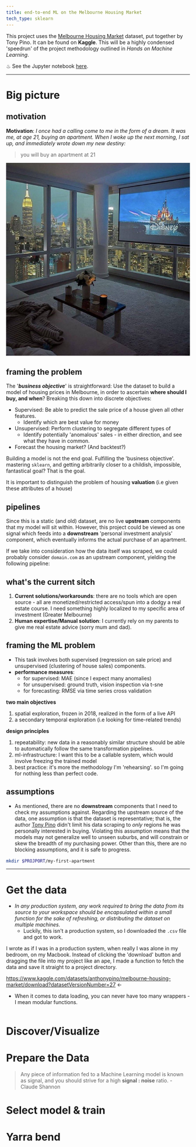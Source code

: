 ```yaml
---
title: end-to-end ML on the Melbourne Housing Market
tech_type: sklearn
---
```

This project uses the [Melbourne Housing Market](https://www.kaggle.com/datasets/anthonypino/melbourne-housing-market) dataset, put together by Tony Pino. It can be found on **Kaggle**. This will be a highly condensed 'speedrun' of the project methodology outlined in *Hands on Machine Learning*. 

♨︎ See the Jupyter notebook [here](). 

<!--Cut the crap!-->

---
# Big picture

## motivation

**Motivation**: *I once had a calling come to me in the form of a dream. It was me, at age 21, buying an apartment. When I woke up the next morning, I sat up, and immediately wrote down my new destiny:*

> you will buy an apartment at 21

![](/images/dream-apt.jpg)

## framing the problem

The '***business objective***' is straightforward: Use the dataset to build a model of housing prices in Melbourne, in order to ascertain **where should I buy, and when**? Breaking this down into discrete objectives:  
- Supervised: Be able to predict the sale price of a house given all other features. 
	- Identify which are best value for money 
- Unsupervised: Perform clustering to segregate different types of 
	- Identify potentially 'anomalous' sales - in either direction, and see what they have in common. 
- Forecast the housing market? (And backtest?)

Building a model is not the end goal. Fulfilling the 'business objective'. mastering `sklearn`, and getting arbitrarily closer to a childish, impossible, fantastical goal? That is the goal. 

It is important to distinguish the problem of housing **valuation** (i.e given these attributes of a house)

## pipelines

Since this is a static (and old) dataset, are no live **upstream** components that my model will sit within. However, this project could be viewed as one signal which feeds into a **downstream** 'personal investment analysis' component, which eventually informs the actual purchase of an apartment.  

If we take into consideration how the data itself was scraped, we could probably consider `domain.com` as an upstream component, yielding the following pipeline: 

## what's the current sitch

1. **Current solutions/workarounds**: there are no tools which are open source - all are monetized/restricted access/spun into a dodgy a real estate course. I need something highly localized to my specific area of investment (Greater Melbourne)
2. **Human expertise/Manual solution**: I currently rely on my parents to give me real estate advice (sorry mum and dad).


## framing the ML problem

- This task involves both supervised (regression on sale price) and unsupervised (clustering of house sales) components. 
- **performance measures**: 
	- for supervised: MAE (since I expect many anomalies)
	- for unsupervised: ground truth, vision inspection via t-sne
	- for forecasting: RMSE via time series cross validation

**two main objectives**
1. spatial exploration, frozen in 2018, realized in the form of a live API
2. a secondary temporal exploration (i.e looking for time-related trends) 

**design principles**
1. repeatability: new data in a reasonably similar structure should be able to automatically follow the same transformation pipelines. 
2. ml-infrastructure: I want this to be a callable system, which would involve freezing the trained model
3. best practice: it's more the methodology I'm 'rehearsing'. so I'm going for nothing less than perfect code. 

## assumptions

- As mentioned, there are no **downstream** components that I need to check my assumptions against. Regarding the upstream source of the data, one assumption is that the dataset is representative; that is, the author [Tony Pino](https://www.kaggle.com/anthonypino) didn't limit his data scraping to *only* regions he was personally interested in buying. Violating this assumption means that the models may not generalize well to unseen suburbs, and will constrain or skew the breadth of my purchasing power. Other than this, there are no blocking assumptions, and it is safe to progress. 

```bash
mkdir $PROJPORT/my-first-apartment
```

---
# Get the data

- *In any production system, any work required to bring the data from its source to your workspace should be encapsulated within a small function for the sake of refreshing, or distributing the dataset on multiple machines.* 
	- Luckily, this isn't a production system, so I downloaded the `.csv` file and got to work. 


I wrote as if I was in a production system, when really I was alone in my bedroom, on my Macbook. Instead of clicking the 'download' button and dragging the file into my project like an ape, I made a function to fetch the data and save it straight to a project directory.

https://www.kaggle.com/datasets/anthonypino/melbourne-housing-market/download?datasetVersionNumber=27 <- 

- When it comes to data loading, you can never have too many wrappers - I mean modular functions. 


```

```

# Discover/Visualize

# Prepare the Data

> Any piece of information fed to a Machine Learning model is known as signal, and you should strive for a high **signal : noise** ratio. - Claude Shannon

# Select model & train







# Yarra bend

